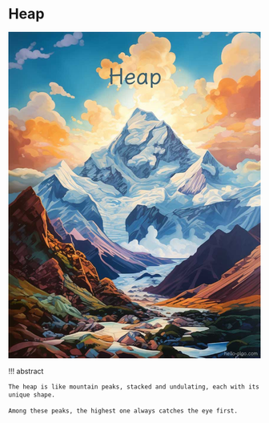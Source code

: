 # Heap

![Heap](../assets/covers/chapter_heap.jpg)

!!! abstract

    The heap is like mountain peaks, stacked and undulating, each with its unique shape.

    Among these peaks, the highest one always catches the eye first.
